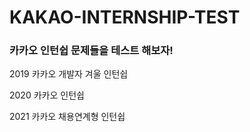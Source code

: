 # KAKAO-INTERNSHIP-TEST
<h3>카카오 인턴쉽 문제들을 테스트 해보자!</h3>
<p>2019 카카오 개발자 겨울 인턴쉽</p>
<p>2020 카카오 인턴쉽</p>
<p>2021 카카오 채용연계형 인턴쉽</p>
